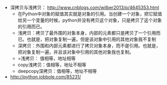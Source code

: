 - 深拷贝与浅拷贝： http://www.cnblogs.com/wilber2013/p/4645353.html
  - 在Python中对象的赋值其实就是对象的引用。当创建一个对象，把它赋值给另一个变量的时候，python并没有拷贝这个对象，只是拷贝了这个对象的引用而已。
  - 浅拷贝：拷贝了最外围的对象本身，内部的元素都只是拷贝了一个引用而已。也就是，把对象复制一遍，但是该对象中引用的其他对象我不复制
  - 深拷贝：外围和内部元素都进行了拷贝对象本身，而不是引用。也就是，把对象复制一遍，并且该对象中引用的其他对象我也复制。
  - =浅拷贝： 值相等，地址相等 
  - copy浅拷贝：值相等，地址不相等 
  - deepcopy深拷贝：值相等，地址不相等
- http://python.jobbole.com/85231/

